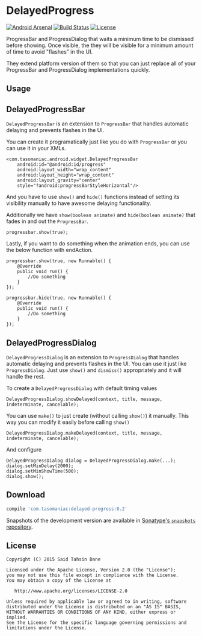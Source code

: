 DelayedProgress
============================

[![Android Arsenal](https://img.shields.io/badge/Android%20Arsenal-ContentLoadingProgressDialog-brightgreen.svg?style=flat)](http://android-arsenal.com/details/1/2117)
[![Build Status](https://travis-ci.org/tasomaniac/DelayedProgress.png?branch=master)](https://travis-ci.org/tasomaniac/DelayedProgress)
[![License](http://img.shields.io/:license-apache-blue.svg)](http://www.apache.org/licenses/LICENSE-2.0.html)

ProgressBar and ProgressDialog that waits a minimum time to be dismissed before showing.
Once visible, the they will be visible for a minimum amount of time to avoid "flashes" in the UI.

They extend platform version of them so that you can just replace all of your ProgressBar and ProgressDialog implementations quickly.

Usage
-----

DelayedProgressBar
------------------

`DelayedProgressBar` is an extension to `ProgressBar` that handles automatic delaying and prevents flashes in the UI.

You can create it programatically just like you do with `ProgressBar` or you can use it in your XMLs.

    <com.tasomaniac.android.widget.DelayedProgressBar
        android:id="@android:id/progress"
        android:layout_width="wrap_content"
        android:layout_height="wrap_content"
        android:layout_gravity="center"
        style="?android:progressBarStyleHorizontal"/>

And you have to use `show()` and `hide()` functions instead of setting its visibility manually to have awesome delaying functionality.

Additionally we have `show(boolean animate)` and `hide(boolean animate)` that fades in and out the `ProgressBar`.

    progressbar.show(true);

Lastly, if you want to do something when the animation ends, you can use the below function with endAction.

    progressbar.show(true, new Runnable() {
        @Override
        public void run() {
            //Do something
        }
    });

    progressbar.hide(true, new Runnable() {
        @Override
        public void run() {
            //Do something
        }
    });

DelayedProgressDialog
---------------------

`DelayedProgressDialog` is an extension to `ProgressDialog` that handles automatic delaying and prevents flashes in the UI.
You can use it just like `ProgressDialog`. Just use `show()` and `dismiss()` appropriately and it will handle the rest.

To create a `DelayedProgressDialog` with default timing values

    DelayedProgressDialog.showDelayed(context, title, message, indeterminate, cancelable);
    
You can use `make()` to just create (without calling `show()`) it manually. This way you can modify it easily before calling `show()`

    DelayedProgressDialog.makeDelayed(context, title, message, indeterminate, cancelable);
    
And configure

    DelayedProgressDialog dialog = DelayedProgressDialog.make(...);
    dialog.setMinDelay(2000);
    dialog.setMinShowTime(500);
    dialog.show();

Download
--------

```groovy
compile 'com.tasomaniac:delayed-progress:0.2'
```

Snapshots of the development version are available in [Sonatype's `snapshots` repository][snap].

License
-------

    Copyright (C) 2015 Said Tahsin Dane

    Licensed under the Apache License, Version 2.0 (the "License");
    you may not use this file except in compliance with the License.
    You may obtain a copy of the License at

       http://www.apache.org/licenses/LICENSE-2.0

    Unless required by applicable law or agreed to in writing, software
    distributed under the License is distributed on an "AS IS" BASIS,
    WITHOUT WARRANTIES OR CONDITIONS OF ANY KIND, either express or implied.
    See the License for the specific language governing permissions and
    limitations under the License.




 [snap]: https://oss.sonatype.org/content/repositories/snapshots/

